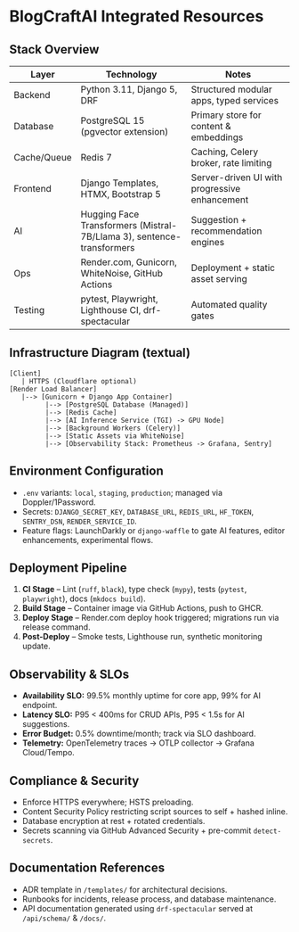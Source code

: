 # BlogCraftAI Integrated Resources

## Stack Overview

| Layer | Technology | Notes |
| --- | --- | --- |
| Backend | Python 3.11, Django 5, DRF | Structured modular apps, typed services |
| Database | PostgreSQL 15 (pgvector extension) | Primary store for content & embeddings |
| Cache/Queue | Redis 7 | Caching, Celery broker, rate limiting |
| Frontend | Django Templates, HTMX, Bootstrap 5 | Server-driven UI with progressive enhancement |
| AI | Hugging Face Transformers (Mistral-7B/Llama 3), sentence-transformers | Suggestion + recommendation engines |
| Ops | Render.com, Gunicorn, WhiteNoise, GitHub Actions | Deployment + static asset serving |
| Testing | pytest, Playwright, Lighthouse CI, drf-spectacular | Automated quality gates |

## Infrastructure Diagram (textual)

```
[Client]
   | HTTPS (Cloudflare optional)
[Render Load Balancer]
   |--> [Gunicorn + Django App Container]
         |--> [PostgreSQL Database (Managed)]
         |--> [Redis Cache]
         |--> [AI Inference Service (TGI) -> GPU Node]
         |--> [Background Workers (Celery)]
         |--> [Static Assets via WhiteNoise]
         |--> [Observability Stack: Prometheus -> Grafana, Sentry]
```

## Environment Configuration

- `.env` variants: `local`, `staging`, `production`; managed via Doppler/1Password.
- Secrets: `DJANGO_SECRET_KEY`, `DATABASE_URL`, `REDIS_URL`, `HF_TOKEN`, `SENTRY_DSN`, `RENDER_SERVICE_ID`.
- Feature flags: LaunchDarkly or `django-waffle` to gate AI features, editor enhancements, experimental flows.

## Deployment Pipeline

1. **CI Stage** – Lint (`ruff`, `black`), type check (`mypy`), tests (`pytest`, `playwright`), docs (`mkdocs build`).
2. **Build Stage** – Container image via GitHub Actions, push to GHCR.
3. **Deploy Stage** – Render.com deploy hook triggered; migrations run via release command.
4. **Post-Deploy** – Smoke tests, Lighthouse run, synthetic monitoring update.

## Observability & SLOs

- **Availability SLO:** 99.5% monthly uptime for core app, 99% for AI endpoint.
- **Latency SLO:** P95 < 400ms for CRUD APIs, P95 < 1.5s for AI suggestions.
- **Error Budget:** 0.5% downtime/month; track via SLO dashboard.
- **Telemetry:** OpenTelemetry traces -> OTLP collector -> Grafana Cloud/Tempo.

## Compliance & Security

- Enforce HTTPS everywhere; HSTS preloading.
- Content Security Policy restricting script sources to self + hashed inline.
- Database encryption at rest + rotated credentials.
- Secrets scanning via GitHub Advanced Security + pre-commit `detect-secrets`.

## Documentation References

- ADR template in `/templates/` for architectural decisions.
- Runbooks for incidents, release process, and database maintenance.
- API documentation generated using `drf-spectacular` served at `/api/schema/` & `/docs/`.

